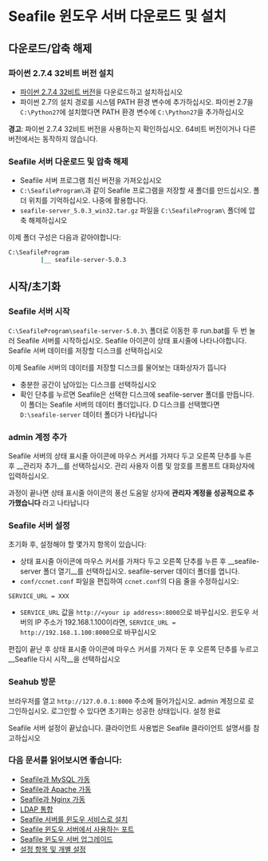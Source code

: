 # Seafile 윈도우 서버 다운로드 및 설치

## 다운로드/압축 해제
### 파이썬 2.7.4 32비트 버전 설치

- [파이썬 2.7.4 32비트 버전](http://python.org/ftp/python/2.7.4/python-2.7.4.msi)을 다운로드하고 설치하십시오
- 파이썬 2.7의 설치 경로를 시스템 PATH 환경 변수에 추가하십시오. 파이썬 2.7을 ``C:\Python27``에 설치했다면 PATH 환경 변수에 ``C:\Python27``을 추가하십시오


**경고**: 파이썬 2.7.4 32비트 버전을 사용하는지 확인하십시오. 64비트 버전이거나 다른 버전에서는 동작하지 않습니다.

### Seafile 서버 다운로드 및 압축 해제

- Seafile 서버 프로그램 최신 버전을 가져오십시오
- ``C:\SeafileProgram\``과 같이 Seafile 프로그램을 저장할 새 폴더를 만드십시오. 폴더 위치를 기억하십시오. 나중에 활용합니다.
-  ``seafile-server_5.0.3_win32.tar.gz`` 파일을 ``C:\SeafileProgram\`` 폴더에 압축 해제하십시오

이제 폴더 구성은 다음과 같아야합니다:
```sh
C:\SeafileProgram
         |__ seafile-server-5.0.3
```
## 시작/초기화

### Seafile 서버 시작

``C:\SeafileProgram\seafile-server-5.0.3\`` 폴더로 이동한 후 run.bat를 두 번 눌러 Seafile 서버를 시작하십시오. Seafile 아이콘이 상태 표시줄에 나타나야합니다.
Seafile 서버 데이터를 저장할 디스크를 선택하십시오

이제 Seafile 서버의 데이터를 저장할 디스크를 물어보는 대화상자가 뜹니다

- 충분한 공간이 남아있는 디스크를 선택하십시오
- 확인 단추를 누르면 Seafile은 선택한 디스크에 seafile-server 폴더를 만듭니다. 이 폴더는 Seafile 서버의 데이터 폴더입니다. D 디스크를 선택했다면 ``D:\seafile-server`` 데이터 폴더가 나타납니다

### admin 계정 추가

Seafile 서버의 상태 표시줄 아이콘에 마우스 커서를 가져다 두고 오른쪽 단추를 누른 후 __관리자 추가__를 선택하십시오. 관리 사용자 이름 및 암호를 프롬프트 대화상자에 입력하십시오.

과정이 끝나면 상태 표시줄 아이콘의 풍선 도움말 상자에 __관리자 계정을 성공적으로 추가했습니다__ 라고 나타납니다

### Seafile 서버 설정

초기화 후, 설정해야 할 몇가지 항목이 있습니다:

- 상태 표시줄 아이콘에 마우스 커서를 가져다 두고 오른쪽 단추를 누른 후 __seafile-server 폴더 열기__를 선택하십시오. seafile-server 데이더 폴더를 엽니다.
- `conf/ccnet.conf` 파일을 편집하여 `ccnet.conf`의 다음 줄을 수정하십시오:
```
SERVICE_URL = XXX
```

- `SERVICE_URL` 값을 `http://<your ip address>:8000`으로 바꾸십시오. 윈도우 서버의 IP 주소가 192.168.1.100이라면, `SERVICE_URL = http://192.168.1.100:8000`으로 바꾸십시오

편집이 끝난 후 상태 표시줄 아이콘에 마우스 커서를 가져다 둔 후 오른쪽 단추를 누르고 __Seafile 다시 시작__을 선택하십시오

### Seahub 방문

브라우저를 열고 `http://127.0.0.1:8000` 주소에 들어가십시오. admin 계정으로 로그인하십시오. 로그인할 수 있다면 초기화는 성공한 상태입니다.
설정 완료

Seafile 서버 설정이 끝났습니다. 클라이언트 사용법은 Seafile 클라이언트 설명서를 참고하십시오

### 다음 문서를 읽어보시면 좋습니다:

- [Seafile과 MySQL 가동](deploy_with_mysql.md)
- [Seafile과 Apache 가동](deploy_with_apache.md)
- [Seafile과 Nginx 가동](deploy_with_nginx.md)
- [LDAP 통합](../deploy/using_ldap.md)
- [Seafile 서버를 윈도우 서비스로 설치](install_seafile_server_as_a_windows_service.md)
- [Seafile 윈도우 서버에서 사용하는 포트](ports_used_by_seafile_windows_server.md)
- [Seafile 윈도우 서버 업그레이드](upgrading_seafile_windows_server.md)
- [설정 항목 및 개별 설정](../deploy/server_configuration.md)


